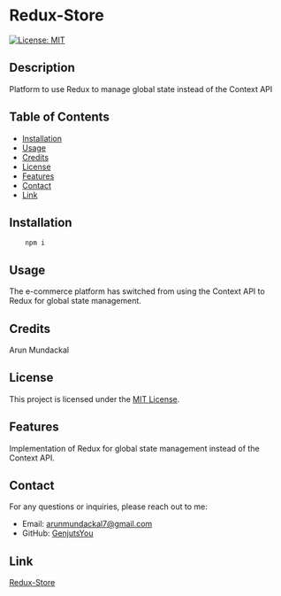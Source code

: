 # Redux-Store

[![License: MIT](https://img.shields.io/badge/License-MIT-yellow.svg)](https://opensource.org/licenses/MIT)

## Description

Platform to use Redux to manage global state instead of the Context API

## Table of Contents

- [Installation](#installation)
- [Usage](#usage)
- [Credits](#credits)
- [License](#license)
- [Features](#features)
- [Contact](#contact)
- [Link](#link)

## Installation

        npm i

## Usage

The e-commerce platform has switched from using the Context API to Redux for global state management.

## Credits

Arun Mundackal

## License

This project is licensed under the [MIT License](https://opensource.org/licenses/MIT).

## Features

Implementation of Redux for global state management instead of the Context API.

## Contact
For any questions or inquiries, please reach out to me:
- Email: arunmundackal7@gmail.com
- GitHub: [GenjutsYou](https://github.com/GenjutsYou)

## Link

[Redux-Store](https://github.com/GenjutsYou/Redux-Store)
